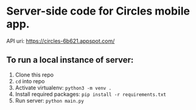 # Server-side code for Circles mobile app.
API uri: https://circles-6b621.appspot.com/

## To run a local instance of server:
1. Clone this repo
2. `cd` into repo
3. Activate virtualenv: `python3 -m venv .`
4. Install required packages: `pip install -r requirements.txt`
5. Run server: `python main.py`

